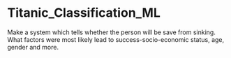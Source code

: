 # Titanic_Classification_ML
Make a system which tells whether the person will be save from sinking. What factors were most likely lead to success-socio-economic status, age, gender and more.
